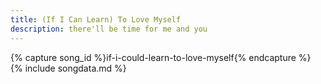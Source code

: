 ```yaml
---
title: (If I Can Learn) To Love Myself
description: there'll be time for me and you
---
```

{% capture song_id %}if-i-could-learn-to-love-myself{% endcapture %}
{% include songdata.md %}